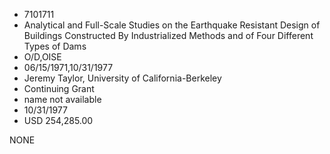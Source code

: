 * 7101711
* Analytical and Full-Scale Studies on the Earthquake         Resistant Design of Buildings Constructed By Industrialized Methods and of Four Different Types of Dams
* O/D,OISE
* 06/15/1971,10/31/1977
* Jeremy Taylor, University of California-Berkeley
* Continuing Grant
*   name not available
* 10/31/1977
* USD 254,285.00

NONE